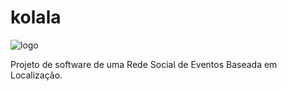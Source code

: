 # kolala
![logo](https://i.imgur.com/LnGdxwB.png)

Projeto de software de uma Rede Social de Eventos Baseada em Localização.
